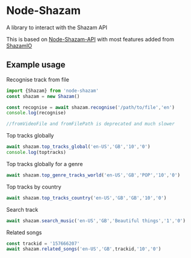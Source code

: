 # Node-Shazam
 A library to interact with the Shazam API

This is based on [Node-Shazam-API](https://github.com/asivery/node-shazam-api) with most features added from [ShazamIO](https://github.com/shazamio/ShazamIO)

## Example usage

Recognise track from file
```js
import {Shazam} from 'node-shazam'
const shazam = new Shazam()

const recognise = await shazam.recognise('/path/to/file','en')
console.log(recognise)

//fromVideoFile and fromFilePath is deprecated and much slower
```

Top tracks globally
```js
await shazam.top_tracks_global('en-US','GB','10','0')
console.log(toptracks)
```

Top tracks globally for a genre
```js
await shazam.top_genre_tracks_world('en-US','GB','POP','10','0')
```

Top tracks by country
```js
await shazam.top_tracks_country('en-US','GB','GB','10','0')
```

Search track
```js
await shazam.search_music('en-US','GB','Beautiful things','1','0')
```

Related songs
```js
const trackid = '157666207'
await shazam.related_songs('en-US','GB',trackid,'10','0')
```

